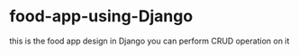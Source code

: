 # food-app-using-Django
this is the food app design in Django you can perform CRUD operation on it 
